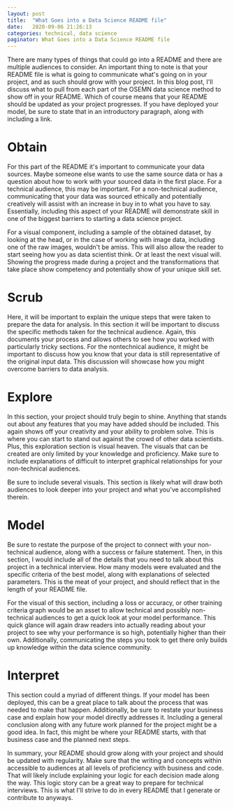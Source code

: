 ```yaml
---
layout: post
title:  "What Goes into a Data Science README file"
date:   2020-09-06 21:26:13
categories: technical, data science
paginator: What Goes into a Data Science README file
---
```


There are many types of things that could go into a README and there are multiple audiences to consider. An important thing to note is that your README file is what is going to communicate what's going on in your project, and as such should grow with your project. In this blog post, I'll discuss what to pull from each part of the OSEMN data science method to show off in your README. Which of course means that your README should be updated as your project progresses. If you have deployed your model, be sure to state that in an introductory paragraph, along with including a link.

# Obtain

For this part of the README it's important to communicate your data sources. Maybe someone else wants to use the same source data or has a question about how to work with your sourced data in the first place. For a technical audience, this may be important. For a non-technical audience, communicating that your data was sourced ethically and potentially creatively will assist with an increase in buy in to what you have to say. Essentially, including this aspect of your README will demonstrate skill in one of the biggest barriers to starting a data science project.

For a visual component, including a sample of the obtained dataset, by looking at the head, or in the case of working with image data, including one of the raw images, wouldn't be amiss. This will also allow the reader to start seeing how you as data scientist think. Or at least the next visual will. Showing the progress made during a project and the transformations that take place show competency and potentially show of your unique skill set.

# Scrub

Here, it will be important to explain the unique steps that were taken to prepare the data for analysis. In this section it will be important to discuss the specific methods taken for the technical audience. Again, this documents your process and allows others to see how you worked with particularly tricky sections. For the nontechnical audience, it might be important to discuss how you know that your data is still representative of the original input data. This discussion will showcase how you might overcome barriers to data analysis.

# Explore

In this section, your project should truly begin to shine. Anything that stands out about any features that you may have added should be included. This again shows off your creativity and your ability to problem solve. This is where you can start to stand out against the crowd of other data scientists. Plus, this exploration section is visual heaven. The visuals that can be created are only limited by your knowledge and proficiency. Make sure to include explanations of difficult to interpret graphical relationships for your non-technical audiences.

Be sure to include several visuals. This section is likely what will draw both audiences to look deeper into your project and what you've accomplished therein.

# Model

Be sure to restate the purpose of the project to connect with your non-technical audience, along with a success or failure statement. Then, in this section, I would include all of the details that you need to talk about this project in a technical interview. How many models were evaluated and the specific criteria of the best model, along with explanations of selected parameters. This is the meat of your project, and should reflect that in the length of your README file.

For the visual of this section, including a loss or accuracy, or other training criteria graph would be an asset to allow technical and possibly non-technical audiences to get a quick look at your model performance. This quick glance will again draw readers into actually reading about your project to see why your performance is so high, potentially higher than their own. Additionally, communicating the steps you took to get there only builds up knowledge within the data science community.

# Interpret

This section could a myriad of different things. If your model has been deployed, this can be a great place to talk about the process that was needed to make that happen. Additionally, be sure to restate your business case and explain how your model directly addresses it. Including a general conclusion along with any future work planned for the project might be a good idea. In fact, this might be where your README starts, with that business case and the planned next steps.

In summary, your README should grow along with your project and should be updated with regularity. Make sure that the writing and concepts within accessible to audiences at all levels of proficiency with business and code. That will likely include explaining your logic for each decision made along the way. This logic story can be a great way to prepare for technical interviews. This is what I'll strive to do in every README that I generate or contribute to anyways.
